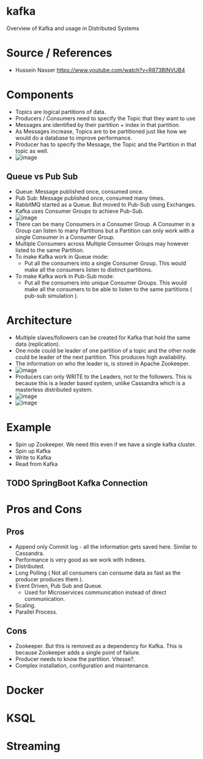 # kafka
Overview of Kafka and usage in Distributed Systems

# Source / References
- Hussein Nasser https://www.youtube.com/watch?v=R873BlNVUB4

# Components
- Topics are logical partitions of data.
- Producers / Consumers need to specify the Topic that they want to use
- Messages are identified by their partition + index in that partition.
- As Messages increase, Topics are to be partitioned just like how we would do a database to improve performance.
- Producer has to specify the Message, the Topic and the Partition in that topic as well.
- ![image](https://user-images.githubusercontent.com/42272776/173420222-b947f9e8-e169-4d0d-9ffc-789c2503f28f.png)

## Queue vs Pub Sub
- Queue: Message published once, consumed once.
- Pub Sub: Message published once, consumed many times.
- RabbitMQ started as a Queue. But moved to Pub-Sub using Exchanges.
- Kafka uses Consumer Groups to achieve Pub-Sub.
- ![image](https://user-images.githubusercontent.com/42272776/173421506-1b4e9f91-928a-41c8-a2bc-6bd4ef8c987b.png)
- There can be many Consumers in a Consumer Group. A Consumer in a Group can listen to many Partitions but a Partition can only work with a single Consumer in a Consumer Group.
- Multiple Consumers across Multiple Consumer Groups may however listed to the same Partition.
- To make Kafka work in Queue mode:
  - Put all the consumers into a single Consumer Group. This would make all the consumers listen to distinct partitions.
- To make Kafka work in Pub-Sub mode:
  - Put all the consumers into unique Consumer Groups. This would make all the consumers to be able to listen to the same partitions ( pub-sub simulation ).  

# Architecture
- Multiple slaves/followers can be created for Kafka that hold the same data (replication).
- One node could be leader of one partition of a topic and the other node could be leader of the next partition. This produces high availability.
- The information on who the leader is, is stored in Apache Zookeeper.
- ![image](https://user-images.githubusercontent.com/42272776/173422370-f408b26e-19c9-47b0-8e93-af397d685e2b.png)
- Producers can only WRITE to the Leaders, not to the followers. This is because this is a leader based system, unlike Cassandra which is a masterless distributed system.
- ![image](https://user-images.githubusercontent.com/42272776/173423257-cf2aed0a-ab84-45f1-8ef3-7f959f4d2153.png)
- ![image](https://user-images.githubusercontent.com/42272776/173423329-e016ef6f-59e5-41f6-b88f-6867cbca73ca.png)

# Example
- Spin up Zookeeper. We need this even if we have a single kafka cluster.
- Spin up Kafka
- Write to Kafka
- Read from Kafka
## TODO SpringBoot Kafka Connection

# Pros and Cons
## Pros
- Append only Commit log - all the information gets saved here. Similar to Cassandra.
- Performance is very good as we work with indexes.
- Distributed.
- Long Polling ( Not all consumers can consume data as fast as the producer produces them ).
- Event Driven, Pub Sub and Queue.
  - Used for Microservices communication instead of direct communication. 
- Scaling.
- Parallel Process.

## Cons
- Zookeeper. But this is removed as a dependency for Kafka. This is because Zookeeper adds a single point of failure.
- Producer needs to know the partition. Vitesse?.
- Complex installation, configuration and maintenance.

# Docker

# KSQL
# Streaming
